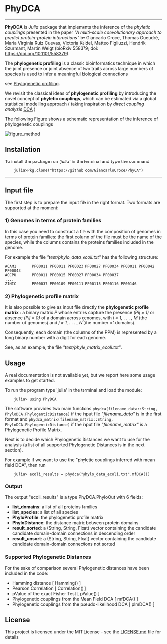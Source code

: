 # PhyDCA

----

**PhyDCA** is *Julia* package that implements the inference of the *phyletic couplings* presented in the paper *"A multi-scale coevolutionary approach to predict protein-protein
interactions"* by Giancarlo Croce, Thomas Gueudré, Maria Virginia Ruiz Cuevas, Victoria Keidel, Matteo Figliuzzi, Hendrik Szurmant, Martin Weigt (bioRxiv 558379; doi: https://doi.org/10.1101/558379).

The **phylogenetic profiling** is a classic bioinformatics technique in which the joint presence or joint absence of two traits across large numbers of species is used to infer a meaningful biological connections

see [Phylogenetic profiling](https://en.wikipedia.org/wiki/Phylogenetic_profiling).

We revisit the classical ideas of **phylogenetic profiling** by introducing the novel concept of **phyletic couplings**, which can be estimated via a global statistical modelling approach ( taking inspiration by *direct coupling analysis* [DCA](https://en.wikipedia.org/wiki/Direct_coupling_analysis) )

The following Figure shows a  schematic representation of the inference of phylogenetic couplings

![figure_method](https://github.com/GiancarloCroce/PhyDCA/blob/master/figure_1.png)


## Installation
To install the package run *'julia'* in the terminal and type the command

```
    julia>Pkg.clone("https://github.com/GiancarloCroce/PhyCA")
```

---

## Input file 

The first step is to prepare the input file in the right format. Two formats are supported at the moment:

### 1) Genomes in terms of protein families 

In this case you need to construct a file with the composition of genomes in terms of protein families: the first column of the file must be the name of the species, while the columns contains the proteins families included in the genome.

For example the file *"test/phylo_data_ecoli.txt"* has the following structure:

    ACAM1       PF00011 PF00011 PF00023 PF00027 PF00034 PF00011 PF00042 PF00043
    ACCPU       PF00011 PF00015 PF00027 PF00034 PF00037
    ....
    ZINIC       PF00037 PF00109 PF00111 PF00115 PF00116 PF00146


### 2) Phylogenetic profile matrix
It is also possible to give as input file directly the **phylogenetic
profile matrix** : a binary matrix *P* whose entries capture the presence
*(Pij = 1)* or absence *(Pij = 0)* of a domain across genomes, with *i = 1, . . . , M*
(the number of genomes) and *j = 1, . . . , N* (the number of domains). 

Consequently, each domain (the columns of the PPM) is represented by a long binary number with a digit for each genome.

See, as an example, the file *"test/phylo_matrix_ecoli.txt"*.


## Usage

A real documentation is not available yet, but we report here some usage examples to get started.

To run the program type 'julia' in the terminal and load the module:

```
    julia> using PhyDCA
```

The software provides two main functions ```phydca(filename_data::String, PhyloDCA.PhylogenticDistance)``` if the input file *"filename_data"* is in the first format  and ```phydca_matrix(filename_matrix::String, PhyloDCA.PhylogenticDistance)``` if the input file *"filename_matrix"* is a Phylogenetic Profile Matrix.


Next is to decide which Phylogenetic Distances we want to use for the analysis (a list of all supported Phylogenetic Distances is in the next section). 

For example if we want to use the "phyletic couplings inferred with mean field DCA", then run

```
    julia> ecoli_results = phydca("phylo_data_ecoli.txt",mfDCA()) 
```



### Output
The output "ecoli_results" is a type PhyDCA.PhyloOut  with 6 fields:

* **list_domains**: a list of all proteins families
* **list_species**: a list of all species 
* **PhyloProfile**: the phylogenetic profile matrix
* **PhyloDistance**: the distance matrix between protein domains
* **result_sorted**: a (String, String, Float)  vector containing the candidate candidate domain-domain connections in descending order
* **result_unsort**: a (String, String, Float)  vector containing the candidate candidate domain-domain connections not sorted


### Supported Phylogenetic Distances
For the sake of comparison several Phylogenetic distances have been included in the code:

* Hamming distance [ Hamming() ] 
* Pearson Correlation [ Correlation() ] 
* pValue of the exact Fisher Test  [ pValue() ] 	
* Phylogenetic couplings from the Mean Field DCA [ mfDCA() ]
* Phylogenetic couplings from the pseudo-likelihood DCA [ plmDCA() ]

## License

This project is licensed under the MIT License - see the [LICENSE.md](LICENSE.md) file for details

